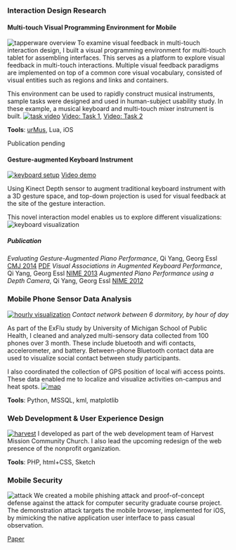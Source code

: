 ### Interaction Design Research
#### Multi-touch Visual Programming Environment for Mobile
![tapperware overview](http://www-personal.umich.edu/~yangqi/portfolio/images/multi-overview.jpg)
To examine visual feedback in multi-touch interaction design, I built a visual programming environment for multi-touch tablet for assembling interfaces. This serves as a platform to explore visual feedback in multi-touch interactions. Multiple visual feedback paradigms are implemented on top of a common core visual vocabulary, consisted of visual entities such as regions and links and containers.

This environment can be used to rapidly construct musical instruments, sample tasks were designed and used in human-subject usability study. In these example, a musical keyboard and multi-touch mixer instrument is built.
[![task video](http://www-personal.umich.edu/~yangqi/portfolio/images/multi-example.jpg)](https://vimeo.com/116926224)
[Video: Task 1](https://vimeo.com/116926224),
[Video: Task 2](https://vimeo.com/116926223)

**Tools**: [urMus](http://urmus.eecs.umich.edu), Lua, iOS

Publication pending

#### Gesture-augmented Keyboard Instrument
[![keyboard setup](http://www-personal.umich.edu/~yangqi/portfolio/images/key-overview.jpg)](https://vimeo.com/44947845)
[Video demo](https://vimeo.com/44947845)

Using Kinect Depth sensor to augment traditional keyboard instrument with a 3D gesture space, and top-down projection is used for visual feedback at the site of the gesture interaction.

This novel interaction model enables us to explore different visualizations:
![keyboard visualization](http://www-personal.umich.edu/~yangqi/portfolio/images/key-vis.jpg)

##### Publication
*Evaluating Gesture-Augmented Piano Performance*, Qi Yang, Georg Essl [CMJ 2014](http://www.mitpressjournals.org/doi/abs/10.1162/COMJ_a_00277)
[PDF](http://www-personal.umich.edu/~yangqi/pubs/CMJ2014Yang.pdf)
*Visual Associations in Augmented Keyboard Performance*, Qi Yang, Georg Essl 	[NIME 2013](http://www-personal.umich.edu/~yangqi/pubs/NIME13Yang.pdf)
*Augmented Piano Performance using a Depth Camera*, Qi Yang, Georg Essl [NIME 2012](http://www-personal.umich.edu/~yangqi/pubs/NIME12Yang.pdf)

### Mobile Phone Sensor Data Analysis
[![hourly visualization](http://www-personal.umich.edu/~yangqi/portfolio/images/iepi-hourly-thumb.jpg)](http://www-personal.umich.edu/~yangqi/portfolio/images/iepi-hourly.jpg)
_Contact network between 6 dormitory, by hour of day_

As part of the ExFlu study by University of Michigan School of Public Health, I cleaned and analyzed multi-sensory data collected from 100 phones over 3 month. These include bluetooth and wifi contacts, accelerometer, and battery. Between-phone Bluetooth contact data are used to visualize social contact between study participants.

I also coordinated the collection of GPS position of local wifi access points. These data enabled me to localize and visualize activities on-campus and heat spots.
[![map](http://www-personal.umich.edu/~yangqi/portfolio/images/iepi-map-thumb.jpg)](http://www-personal.umich.edu/~yangqi/portfolio/images/iepi-map.jpg)

**Tools**: Python, MSSQL, kml, matplotlib

### Web Development & User Experience Design
[![harvest](http://www-personal.umich.edu/~yangqi/portfolio/images/harvest-thumb.jpg)](http://www-personal.umich.edu/~yangqi/portfolio/images/harvest.jpg)
I developed as part of the web development team of Harvest Mission Community Church. I also lead the upcoming redesign of the web presence of the nonprofit organization.

**Tools**: PHP, html+CSS, Sketch

### Mobile Security
![attack](http://www-personal.umich.edu/~yangqi/portfolio/images/attack.jpg)
We created a mobile phishing attack and proof-of-concept defense against the attack for computer security graduate course project. The demonstration attack targets the mobile browser, implemented for iOS, by mimicking the native application user interface to pass casual observation.

[Paper](http://www-personal.umich.edu/~yangqi/pivot/mobile_phishing_defense.pdf)